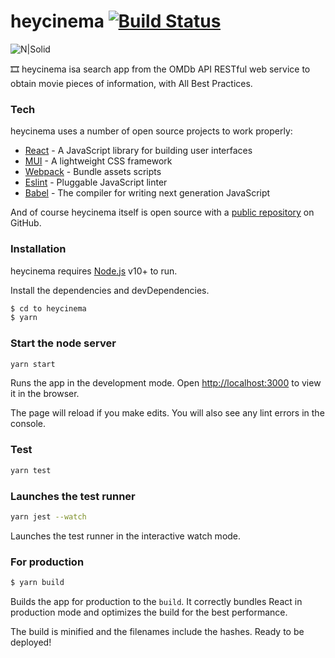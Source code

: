 # heycinema [![Build Status](https://travis-ci.org/PyColors/heycinema.svg?branch=master)](https://travis-ci.org/PyColors/heycinema)

![N|Solid](http://www.pycolors.com/v2/git/heycinema/heycinema-pycolors-screenshot)

🎞️ heycinema isa search app from the OMDb API RESTful web service to obtain movie pieces of information, with All Best Practices.

### Tech

heycinema uses a number of open source projects to work properly:

* [React] - A JavaScript library for building user interfaces
* [MUI] - A lightweight CSS framework 
* [Webpack] - Bundle assets scripts
* [Eslint] - Pluggable JavaScript linter
* [Babel] - The compiler for writing next generation JavaScript

And of course heycinema itself is open source with a [public repository][dill]
 on GitHub.

### Installation

heycinema requires [Node.js](https://nodejs.org/) v10+ to run.

Install the dependencies and devDependencies.

```sh
$ cd to heycinema
$ yarn
```

### Start the node server

```sh
yarn start
```
Runs the app in the development mode.
Open [http://localhost:3000](http://localhost:3000) to view it in the browser.

The page will reload if you make edits.
You will also see any lint errors in the console.

### Test

```sh
yarn test
```

### Launches the test runner

```sh
yarn jest --watch
```

Launches the test runner in the interactive watch mode.

### For production

```sh
$ yarn build
```

Builds the app for production to the `build`.
It correctly bundles React in production mode and optimizes the build for the best performance.

The build is minified and the filenames include the hashes. Ready to be deployed!


[//]: # 
   [dill]: <https://github.com/PyColors/heycinema>
   [git-repo-url]: <https://github.com/PyColors/heycinema>
   [React]: <https://github.com/facebook/react>
   [MUI]: <https://github.com/muicss/mui>
   [Webpack]: <https://github.com/webpack/webpack>
   [Eslint]: <https://eslint.org/>
   [Babel]: <https://babeljs.io/>
